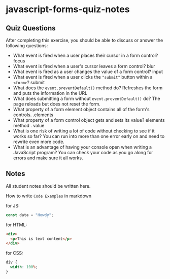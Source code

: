 # javascript-forms-quiz-notes

## Quiz Questions

After completing this exercise, you should be able to discuss or answer the following questions:

- What event is fired when a user places their cursor in a form control?
focus
- What event is fired when a user's cursor leaves a form control?
blur
- What event is fired as a user changes the value of a form control?
input
- What event is fired when a user clicks the `"submit"` button within a `<form>`?
submit
- What does the `event.preventDefault()` method do?
Refreshes the form and puts the information in the URL
- What does submitting a form without `event.preventDefault()` do?
The page reloads but does not reset the form.
- What property of a form element object contains all of the form's controls.
.elements
- What property of a form control object gets and sets its value?
elements method . value
- What is one risk of writing a lot of code without checking to see if it works so far?
You can run into more than one error early on and need to rewrite even more code.
- What is an advantage of having your console open when writing a JavaScript program?
You can check your code as you go along for errors and make sure it all works.
## Notes

All student notes should be written here.


How to write `Code Examples` in markdown

for JS:

```javascript
const data = "Howdy";
```

for HTML:

```html
<div>
  <p>This is text content</p>
</div>
```

for CSS:

```css
div {
  width: 100%;
}
```
